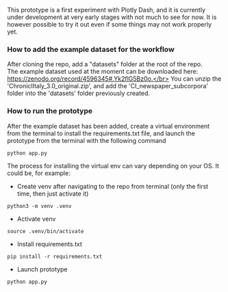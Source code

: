 This prototype is a first experiment with Plotly Dash, and it is currently under development at very early stages with not much to see for now. It is however possible to try it out even if some things may not work properly yet.

### How to add the example dataset for the workflow
After cloning the repo, add a "datasets" folder at the root of the repo. </br>
The example dataset used at the moment can be downloaded here: https://zenodo.org/record/4596345#.Yk2flG5Bz0o.</br>
You can unzip the 'ChroniclItaly_3.0_original.zip', and add the 'CI_newspaper_subcorpora' folder into the 'datasets' folder previously created.

### How to run the prototype
After the example dataset has been added, create a virtual environment from the terminal to install the requirements.txt file, and launch the prototype from the terminal with the following command</br>
```
python app.py
```
The process for installing the virtual env can vary depending on your OS. It could be, for example:</br>
- Create venv after navigating to the repo from terminal (only the first time, then just activate it)
```
python3 -m venv .venv
```
- Activate venv
```
source .venv/bin/activate
```
- Install requirements.txt
```
pip install -r requirements.txt
```
- Launch prototype
```
python app.py
```